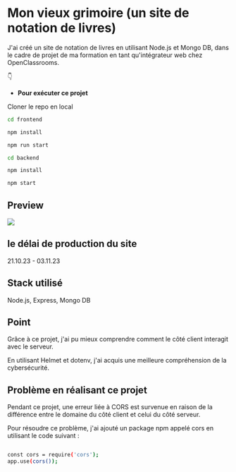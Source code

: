 # Mon vieux grimoire (un site de notation de livres)

<p>J'ai créé un site de notation de livres en utilisant Node.js et Mongo DB, dans le cadre de projet de ma formation en tant qu'intégrateur web chez OpenClassrooms.</p>
<p>  👇 </p>

* **Pour exécuter ce projet**
<p>Cloner le repo en local</p>

```bash
cd frontend

npm install

npm run start
```

```bash
cd backend

npm install

npm start
```
  
## Preview

<img src="https://i.ibb.co/KNjrwMZ/Capture-d-cran-2023-12-14-152515.png" />

## le délai de production du site
21.10.23 - 03.11.23

## Stack utilisé
Node.js, Express, Mongo DB

## Point
<p> Grâce à ce projet, j'ai pu mieux comprendre comment le côté client interagit avec le serveur. </p>
<p> En utilisant Helmet et dotenv, j'ai acquis une meilleure compréhension de la cybersécurité. </p>

## Problème en réalisant ce projet

<p>Pendant ce projet, une erreur liée à CORS est survenue en raison de la différence entre le domaine du côté client et celui du côté serveur. </p>
<p>Pour résoudre ce problème, j'ai ajouté un package npm appelé cors en utilisant le code suivant :</p>

```bash

const cors = require('cors');
app.use(cors());

```
